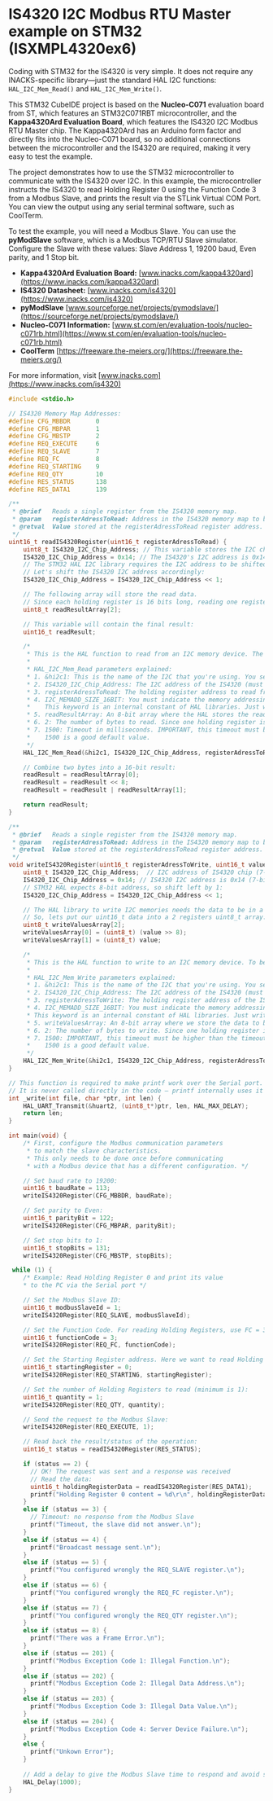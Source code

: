# IS4320 I2C Modbus RTU Master example on STM32 (ISXMPL4320ex6)

Coding with STM32 for the IS4320 is very simple. It does not require any INACKS-specific library—just the standard HAL I2C functions: ```HAL_I2C_Mem_Read()``` and ```HAL_I2C_Mem_Write()```.

This STM32 CubeIDE project is based on the **Nucleo-C071** evaluation board from ST, which features an STM32C071RBT microcontroller, and the **Kappa4320Ard Evaluation Board**, which features the IS4320 I2C Modbus RTU Master chip. The Kappa4320Ard has an Arduino form factor and directly fits into the Nucleo-C071 board, so no additional connections between the microcontroller and the IS4320 are required, making it very easy to test the example.
 
The project demonstrates how to use the STM32 microcontroller to communicate with the IS4320 over I2C. In this example, the microcontroller instructs the IS4320 to read Holding Register 0 using the Function Code 3 from a Modbus Slave, and prints the result via the STLink Virtual COM Port. You can view the output using any serial terminal software, such as CoolTerm.

To test the example, you will need a Modbus Slave. You can use the **pyModSlave** software, which is a Modbus TCP/RTU Slave simulator.  Configure the Slave with these values: Slave Address 1, 19200 baud, Even parity, and 1 Stop bit.

- **Kappa4320Ard Evaluation Board:** [www.inacks.com/kappa4320ard](https://www.inacks.com/kappa4320ard)  
- **IS4320 Datasheet:** [www.inacks.com/is4320](https://www.inacks.com/is4320)
- **pyModSlave** [www.sourceforge.net/projects/pymodslave/](https://sourceforge.net/projects/pymodslave/)
- **Nucleo-C071 Information:** [www.st.com/en/evaluation-tools/nucleo-c071rb.html](https://www.st.com/en/evaluation-tools/nucleo-c071rb.html)  
- **CoolTerm** [https://freeware.the-meiers.org/](https://freeware.the-meiers.org/)

For more information, visit [www.inacks.com](https://www.inacks.com/is4320)

```c
#include <stdio.h>

// IS4320 Memory Map Addresses:
#define CFG_MBBDR		0
#define CFG_MBPAR		1
#define CFG_MBSTP		2
#define REQ_EXECUTE 	6
#define REQ_SLAVE		7
#define REQ_FC			8
#define REQ_STARTING	9
#define REQ_QTY			10
#define RES_STATUS		138
#define RES_DATA1		139

/**
 * @brief	Reads a single register from the IS4320 memory map.
 * @param	registerAdressToRead: Address in the IS4320 memory map to be read.
 * @retval	Value stored at the registerAdressToRead register address.
 */
uint16_t readIS4320Register(uint16_t registerAdressToRead) {
    uint8_t IS4320_I2C_Chip_Address; // This variable stores the I2C chip address of the IS4320.
    IS4320_I2C_Chip_Address = 0x14; // The IS4320's I2C address is 0x14.
    // The STM32 HAL I2C library requires the I2C address to be shifted left by one bit.
    // Let's shift the IS4320 I2C address accordingly:
    IS4320_I2C_Chip_Address = IS4320_I2C_Chip_Address << 1;

    // The following array will store the read data.
    // Since each holding register is 16 bits long, reading one register requires reading 2 bytes.
    uint8_t readResultArray[2];

    // This variable will contain the final result:
    uint16_t readResult;

    /*
     * This is the HAL function to read from an I2C memory device. The IS4320 is designed to operate as an I2C memory.
     *
     * HAL_I2C_Mem_Read parameters explained:
     * 1. &hi2c1: This is the name of the I2C that you're using. You set this in the CubeMX. Don't forget the '&'.
     * 2. IS4320_I2C_Chip_Address: The I2C address of the IS4320 (must be left-shifted).
     * 3. registerAdressToRead: The holding register address to read from the IS4320.
     * 4. I2C_MEMADD_SIZE_16BIT: You must indicate the memory addressing size. The IS4320 memory addressing is 16-bits.
     *    This keyword is an internal constant of HAL libraries. Just write it.
     * 5. readResultArray: An 8-bit array where the HAL stores the read data.
     * 6. 2: The number of bytes to read. Since one holding register is 16 bits, we need to read 2 bytes.
     * 7. 1500: Timeout in milliseconds. IMPORTANT, this timeout must be higher than the timeout specified in CFG_MB_TIMEOUT.
     *    1500 is a good default value.
     */
    HAL_I2C_Mem_Read(&hi2c1, IS4320_I2C_Chip_Address, registerAdressToRead, I2C_MEMADD_SIZE_16BIT, readResultArray, 2, 1500);

    // Combine two bytes into a 16-bit result:
    readResult = readResultArray[0];
    readResult = readResult << 8;
    readResult = readResult | readResultArray[1];

    return readResult;
}

/**
 * @brief	Reads a single register from the IS4320 memory map.
 * @param	registerAdressToRead: Address in the IS4320 memory map to be read.
 * @retval	Value stored at the registerAdressToRead register address.
 */
void writeIS4320Register(uint16_t registerAdressToWrite, uint16_t value) {
    uint8_t IS4320_I2C_Chip_Address;  // I2C address of IS4320 chip (7-bit).
    IS4320_I2C_Chip_Address = 0x14; // IS4320 I2C address is 0x14 (7-bit).
    // STM32 HAL expects 8-bit address, so shift left by 1:
    IS4320_I2C_Chip_Address = IS4320_I2C_Chip_Address << 1;

    // The HAL library to write I2C memories needs the data to be in a uint8_t array.
    // So, lets put our uint16_t data into a 2 registers uint8_t array.
    uint8_t writeValuesArray[2];
    writeValuesArray[0] = (uint8_t) (value >> 8);
    writeValuesArray[1] = (uint8_t) value;

    /*
     * This is the HAL function to write to an I2C memory device. To be simple and easy to use, the IS4320 is designed to operate as an I2C memory.
     *
     * HAL_I2C_Mem_Write parameters explained:
     * 1. &hi2c1: This is the name of the I2C that you're using. You set this in the CubeMX. Don't forget the '&'.
     * 2. IS4320_I2C_Chip_Address: The I2C address of the IS4320 (must be left-shifted).
     * 3. registerAdressToWrite: The holding register address of the IS4320 we want to write to.
     * 4. I2C_MEMADD_SIZE_16BIT: You must indicate the memory addressing size. The IS4320 memory addressing is 16-bits.
     * This keyword is an internal constant of HAL libraries. Just write it.
     * 5. writeValuesArray: An 8-bit array where we store the data to be written by the HAL function.
     * 6. 2: The number of bytes to write. Since one holding register is 16 bits, we need to write 2 bytes.
     * 7. 1500: IMPORTANT, this timeout must be higher than the timeout specified in CFG_MB_TIMEOUT.
     *    1500 is a good default value.
     */
    HAL_I2C_Mem_Write(&hi2c1, IS4320_I2C_Chip_Address, registerAdressToWrite, I2C_MEMADD_SIZE_16BIT, writeValuesArray, 2, 1500);
}

// This function is required to make printf work over the Serial port.
// It is never called directly in the code — printf internally uses it
int _write(int file, char *ptr, int len) {
	HAL_UART_Transmit(&huart2, (uint8_t*)ptr, len, HAL_MAX_DELAY);
    return len;
}

int main(void) {
	/* First, configure the Modbus communication parameters
	 * to match the slave characteristics.
	 * This only needs to be done once before communicating
	 * with a Modbus device that has a different configuration. */

	// Set baud rate to 19200:
	uint16_t baudRate = 113;
	writeIS4320Register(CFG_MBBDR, baudRate);

	// Set parity to Even:
	uint16_t parityBit = 122;
	writeIS4320Register(CFG_MBPAR, parityBit);

	// Set stop bits to 1:
	uint16_t stopBits = 131;
	writeIS4320Register(CFG_MBSTP, stopBits);

 while (1) {
	/* Example: Read Holding Register 0 and print its value
	* to the PC via the Serial port */

	// Set the Modbus Slave ID:
	uint16_t modbusSlaveId = 1;
	writeIS4320Register(REQ_SLAVE, modbusSlaveId);

	// Set the Function Code. For reading Holding Registers, use FC = 3:
	uint16_t functionCode = 3;
	writeIS4320Register(REQ_FC, functionCode);

	// Set the Starting Register address. Here we want to read Holding Register 0:
	uint16_t startingRegister = 0;
	writeIS4320Register(REQ_STARTING, startingRegister);

	// Set the number of Holding Registers to read (minimum is 1):
	uint16_t quantity = 1;
	writeIS4320Register(REQ_QTY, quantity);

	// Send the request to the Modbus Slave:
	writeIS4320Register(REQ_EXECUTE, 1);

	// Read back the result/status of the operation:
	uint16_t status = readIS4320Register(RES_STATUS);

	if (status == 2) {
	  // OK! The request was sent and a response was received
	  // Read the data:
	  uint16_t holdingRegisterData = readIS4320Register(RES_DATA1);
	  printf("Holding Register 0 content = %d\r\n", holdingRegisterData);
	}
	else if (status == 3) {
	  // Timeout: no response from the Modbus Slave
	  printf("Timeout, the slave did not answer.\n");
	}
	else if (status == 4) {
	  printf("Broadcast message sent.\n");
	}
	else if (status == 5) {
	  printf("You configured wrongly the REQ_SLAVE register.\n");
	}
	else if (status == 6) {
	  printf("You configured wrongly the REQ_FC register.\n");
	}
	else if (status == 7) {
	  printf("You configured wrongly the REQ_QTY register.\n");
	}
	else if (status == 8) {
	  printf("There was a Frame Error.\n");
	}
	else if (status == 201) {
	  printf("Modbus Exception Code 1: Illegal Function.\n");
	}
	else if (status == 202) {
	  printf("Modbus Exception Code 2: Illegal Data Address.\n");
	}
	else if (status == 203) {
	  printf("Modbus Exception Code 3: Illegal Data Value.\n");
	}
	else if (status == 204) {
	  printf("Modbus Exception Code 4: Server Device Failure.\n");
	}
	else {
	  printf("Unkown Error");
	}
	
	// Add a delay to give the Modbus Slave time to respond and avoid stressing it: 
	HAL_Delay(1000);
}
```




